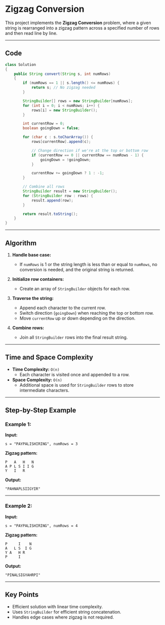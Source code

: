 # Zigzag Conversion

This project implements the **Zigzag Conversion** problem, where a given string is rearranged into a zigzag pattern across a specified number of rows and then read line by line.

---

## Code

```java
class Solution 
{
    public String convert(String s, int numRows) 
    {
        if (numRows == 1 || s.length() <= numRows) {
            return s; // No zigzag needed
        }

        StringBuilder[] rows = new StringBuilder[numRows];
        for (int i = 0; i < numRows; i++) {
            rows[i] = new StringBuilder();
        }

        int currentRow = 0;
        boolean goingDown = false;

        for (char c : s.toCharArray()) {
            rows[currentRow].append(c);

            // Change direction if we're at the top or bottom row
            if (currentRow == 0 || currentRow == numRows - 1) {
                goingDown = !goingDown;
            }

            currentRow += goingDown ? 1 : -1;
        }

        // Combine all rows
        StringBuilder result = new StringBuilder();
        for (StringBuilder row : rows) {
            result.append(row);
        }

        return result.toString();
    }
}
```

---

## Algorithm

1. **Handle base case:**
   - If `numRows` is 1 or the string length is less than or equal to `numRows`, no conversion is needed, and the original string is returned.

2. **Initialize row containers:**
   - Create an array of `StringBuilder` objects for each row.

3. **Traverse the string:**
   - Append each character to the current row.
   - Switch direction (`goingDown`) when reaching the top or bottom row.
   - Move `currentRow` up or down depending on the direction.

4. **Combine rows:**
   - Join all `StringBuilder` rows into the final result string.

---

## Time and Space Complexity

- **Time Complexity:** `O(n)`  
  - Each character is visited once and appended to a row.
- **Space Complexity:** `O(n)`  
  - Additional space is used for `StringBuilder` rows to store intermediate characters.

---

## Step-by-Step Example

### Example 1:
**Input:**
```
s = "PAYPALISHIRING", numRows = 3
```

**Zigzag pattern:**
```
P   A   H   N
A P L S I I G
Y   I   R
```

**Output:**
```
"PAHNAPLSIIGYIR"
```

---

### Example 2:
**Input:**
```
s = "PAYPALISHIRING", numRows = 4
```

**Zigzag pattern:**
```
P     I    N
A   L S  I G
Y A   H R
P     I
```

**Output:**
```
"PINALSIGYAHRPI"
```

---

## Key Points
- Efficient solution with linear time complexity.
- Uses `StringBuilder` for efficient string concatenation.
- Handles edge cases where zigzag is not required.
